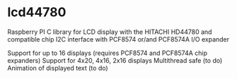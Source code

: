 # lcd44780
Raspberry PI C library 
for LCD display with the HITACHI HD44780 and compatible chip
I2C interface with PCF8574 or/and PCF8574A I/O expander

Support for up to 16 displays (requires PCF8574 and PCF8574A chip expanders)
Support for 4x20, 4x16, 2x16 displays 
Multithread safe (to do) 
Animation of displayed text (to do)

